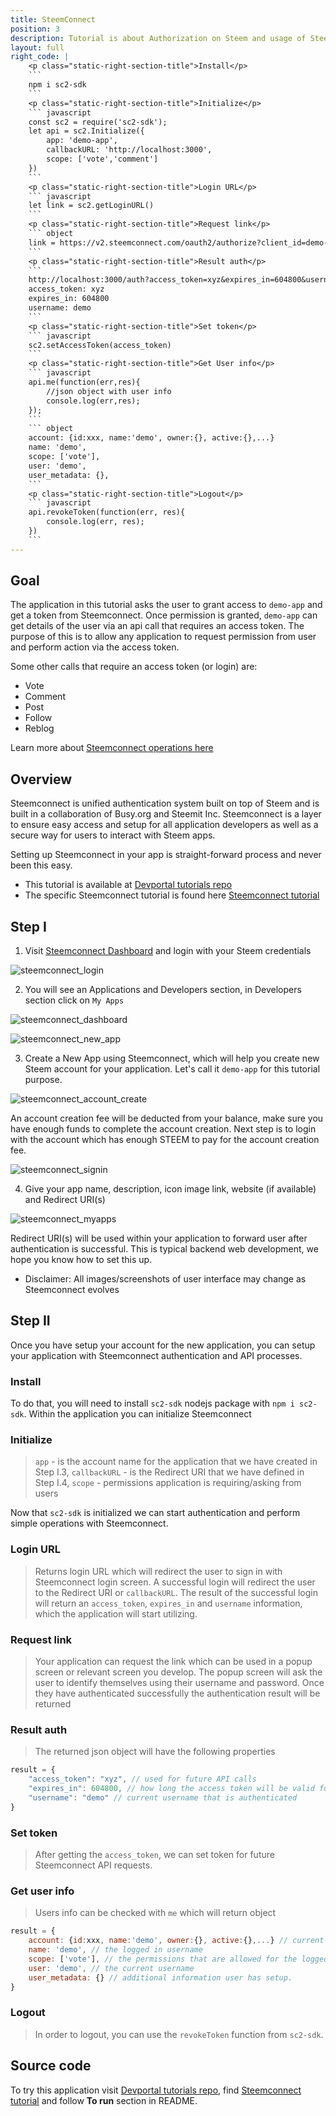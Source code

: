 ```yaml
---
title: SteemConnect
position: 3
description: Tutorial is about Authorization on Steem and usage of SteemConnect
layout: full
right_code: |
    <p class="static-right-section-title">Install</p>
    ```
    npm i sc2-sdk
    ```
    <p class="static-right-section-title">Initialize</p>
    ``` javascript
    const sc2 = require('sc2-sdk');
    let api = sc2.Initialize({
        app: 'demo-app',
        callbackURL: 'http://localhost:3000',
        scope: ['vote','comment']
    })
    ```
    <p class="static-right-section-title">Login URL</p>
    ``` javascript
    let link = sc2.getLoginURL()
    ```
    <p class="static-right-section-title">Request link</p>
    ``` object
    link = https://v2.steemconnect.com/oauth2/authorize?client_id=demo-app&redirect_uri=http://localhost:3000&scope=vote,comment
    ```
    <p class="static-right-section-title">Result auth</p>
    ```
    http://localhost:3000/auth?access_token=xyz&expires_in=604800&username=demo
    access_token: xyz
    expires_in: 604800
    username: demo
    ```
    <p class="static-right-section-title">Set token</p>
    ``` javascript
    sc2.setAccessToken(access_token)
    ```
    <p class="static-right-section-title">Get User info</p>
    ``` javascript
    api.me(function(err,res){
        //json object with user info
        console.log(err,res);
    });
    ```
    ``` object
    account: {id:xxx, name:'demo', owner:{}, active:{},...}
    name: 'demo',
    scope: ['vote'],
    user: 'demo',
    user_metadata: {},
    ```
    <p class="static-right-section-title">Logout</p>
    ``` javascript
    api.revokeToken(function(err, res){
        console.log(err, res);
    })
    ```
---
```

## Goal

The application in this tutorial asks the user to grant access to `demo-app` and get a token from Steemconnect. Once permission is granted, `demo-app` can get details of the user via an api call that requires an access token. 
The purpose of this is to allow any application to request permission from user and perform action via the access token.

Some other calls that require an access token (or login) are:

* Vote
* Comment
* Post
* Follow
* Reblog

Learn more about [Steemconnect operations here](https://github.com/steemit/steemconnect-sdk)

## Overview

Steemconnect is unified authentication system built on top of Steem and is built in a collaboration of Busy.org and Steemit Inc.
Steemconnect is a layer to ensure easy access and setup for all application developers as well as a secure way for users to interact with Steem apps.

Setting up Steemconnect in your app is straight-forward process and never been this easy.

- This tutorial is available at [Devportal tutorials repo](https://github.com/steemit/devportal-tutorials-js)
- The specific Steemconnect tutorial is found here [Steemconnect tutorial](https://github.com/steemit/devportal-tutorials-js/tree/master/tutorials/02_steemconnect)

## Step I

1. Visit [Steemconnect Dashboard](https://steemconnect.com/dashboard) and login with your Steem credentials

![steemconnect_login](https://github.com/steemit/devportal-tutorials-js/blob/master/tutorials/02_steemconnect/images/steemconnect_login.png?raw=true)

2. You will see an Applications and Developers section, in Developers section click on `My Apps`

![steemconnect_dashboard](https://github.com/steemit/devportal-tutorials-js/blob/master/tutorials/02_steemconnect/images/steemconnect_dashboard.png?raw=true)

![steemconnect_new_app](https://github.com/steemit/devportal-tutorials-js/blob/master/tutorials/02_steemconnect/images/steemconnect_new_app.png?raw=true)

3. Create a New App using Steemconnect, which will help you create new Steem account for your application. Let's call it `demo-app` for this tutorial purpose.

![steemconnect_account_create](https://github.com/steemit/devportal-tutorials-js/blob/master/tutorials/02_steemconnect/images/steemconnect_account_create.png?raw=true)

An account creation fee will be deducted from your balance, make sure you have enough funds to complete the account creation. Next step is to login with the account which has enough STEEM to pay for the account creation fee.

![steemconnect_signin](https://github.com/steemit/devportal-tutorials-js/blob/master/tutorials/02_steemconnect/images/steemconnect_signin.png?raw=true)

4. Give your app name, description, icon image link, website (if available) and Redirect URI(s)

![steemconnect_myapps](https://github.com/steemit/devportal-tutorials-js/blob/master/tutorials/02_steemconnect/images/steemconnect_myapps.png?raw=true)

Redirect URI(s) will be used within your application to forward user after authentication is successful. This is typical backend web development, we hope you know how to set this up.

* Disclaimer: All images/screenshots of user interface may change as Steemconnect evolves

## Step II

Once you have setup your account for the new application, you can setup your application with Steemconnect authentication and API processes.

### Install
To do that, you will need to install `sc2-sdk` nodejs package with `npm i sc2-sdk`.
Within the application you can initialize Steemconnect

### Initialize
> `app` - is the account name for the application that we have created in Step I.3, `callbackURL` - is the Redirect URI that we have defined in Step I.4, `scope` - permissions application is requiring/asking from users


Now that `sc2-sdk` is initialized we can start authentication and perform simple operations with Steemconnect.

### Login URL

> Returns login URL which will redirect the user to sign in with Steemconnect login screen. A successful login will redirect the user to the Redirect URI or `callbackURL`. The result of the successful login will return an `access_token`, `expires_in` and `username` information, which the application will start utilizing.

### Request link

> Your application can request the link which can be used in a popup screen or relevant screen you develop. The popup screen will ask the user to identify themselves using their username and password. Once they have authenticated successfully the authentication result will be returned

### Result auth

> The returned json object will have the following properties

``` javascript
result = {
    "access_token": "xyz", // used for future API calls
    "expires_in": 604800, // how long the access token will be valid for (in seconds) and how long the user will be logged in for
    "username": "demo" // current username that is authenticated
}
```

### Set token

> After getting the `access_token`, we can set token for future Steemconnect API requests.

### Get user info

> Users info can be checked with `me` which will return object

``` javascript
result = {
    account: {id:xxx, name:'demo', owner:{}, active:{},...} // current state of account and the details as stored on the Steem blockchain
    name: 'demo', // the logged in username
    scope: ['vote'], // the permissions that are allowed for the logged in user
    user: 'demo', // the current username
    user_metadata: {} // additional information user has setup.
}
```
### Logout

> In order to logout, you can use the `revokeToken` function from `sc2-sdk`.

## Source code [<img src="/images/look.svg" width="16" height="16" />](/tutorials-javascript/getting-started)

To try this application visit [Devportal tutorials repo](https://github.com/steemit/devportal-tutorials-js), find [Steemconnect tutorial](https://github.com/steemit/devportal-tutorials-js/tree/master/tutorials/02_steemconnect) and follow **To run** section in README.
